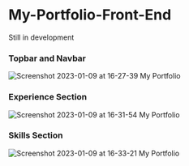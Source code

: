 # My-Portfolio-Front-End
Still in development

### Topbar and Navbar
![Screenshot 2023-01-09 at 16-27-39 My Portfolio](https://user-images.githubusercontent.com/46927702/211331867-c25a003a-6772-4918-8738-c4cf4c4978e0.png)

### Experience Section
![Screenshot 2023-01-09 at 16-31-54 My Portfolio](https://user-images.githubusercontent.com/46927702/211332409-c9f42456-f065-4275-936e-afe62c422aa1.png)

### Skills Section
![Screenshot 2023-01-09 at 16-33-21 My Portfolio](https://user-images.githubusercontent.com/46927702/211332672-005804af-20e6-4d37-83c7-829bb3607417.png)



